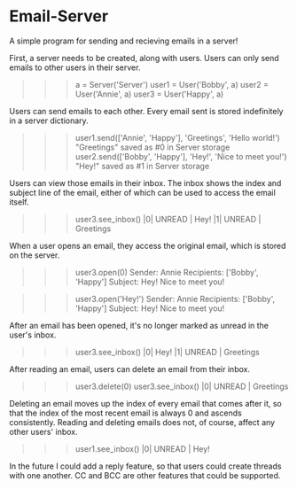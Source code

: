 # Email-Server
 A simple program for sending and recieving emails in a server!

 First, a server needs to be created, along with users. Users can only send emails to other users in their server.
>>> a = Server('Server')
>>> user1 = User('Bobby', a)
>>> user2 = User('Annie', a)
>>> user3 = User('Happy', a)

Users can send emails to each other. Every email sent is stored indefinitely in a server dictionary.
>>> user1.send(['Annie', 'Happy'], 'Greetings', 'Hello world!')
"Greetings" saved as #0 in Server storage
>>> user2.send(['Bobby', 'Happy'], 'Hey!', 'Nice to meet you!')
"Hey!" saved as #1 in Server storage

Users can view those emails in their inbox. The inbox shows the index and subject line of the email, either of which can be used to access the email itself.
>>> user3.see_inbox()
|0| UNREAD | Hey!
|1| UNREAD | Greetings

When a user opens an email, they access the original email, which is stored on the server.
>>> user3.open(0)
Sender: Annie
Recipients: ['Bobby', 'Happy']
Subject: Hey!
Nice to meet you!

>>> user3.open('Hey!')
Sender: Annie
Recipients: ['Bobby', 'Happy']
Subject: Hey!
Nice to meet you!

After an email has been opened, it's no longer marked as unread in the user's inbox.
>>> user3.see_inbox()
|0| Hey!
|1| UNREAD | Greetings

After reading an email, users can delete an email from their inbox. 
>>> user3.delete(0)
>>> user3.see_inbox()
|0| UNREAD | Greetings

Deleting an email moves up the index of every email that comes after it, so that the index of the most recent email is always 0 and ascends consistently. Reading and deleting emails does not, of course, affect any other users' inbox. 
>>> user1.see_inbox()
|0| UNREAD | Hey!

In the future I could add a reply feature, so that users could create threads with one another. CC and BCC are other features that could be supported. 